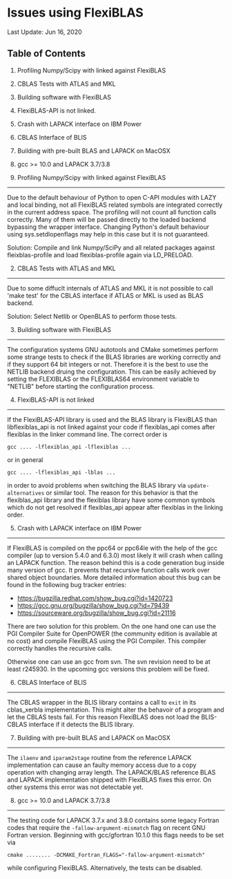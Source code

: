 Issues using FlexiBLAS
======================

Last Update: Jun 16, 2020

Table of Contents
-----------------

1. Profiling Numpy/Scipy with linked against FlexiBLAS
2. CBLAS Tests with ATLAS and MKL
3. Building software with FlexiBLAS
4. FlexiBLAS-API is not linked.
5. Crash with LAPACK interface on IBM Power
6. CBLAS Interface of BLIS
7. Building with pre-built BLAS and LAPACK on MacOSX
8. gcc >= 10.0 and LAPACK 3.7/3.8

1. Profiling Numpy/Scipy with linked against FlexiBLAS
------------------------------------------------------
Due to the default behaviour of Python to open C-API modules with LAZY and local
binding, not all FlexiBLAS related symbols are integrated correctly in the
current address space. The profiling will not count all function calls
correctly. Many of them will be passed directly to the loaded backend bypassing
the wrapper interface. Changing Python's default behaviour using
sys.setdlopenflags may help in this case but it is not guaranteed.

Solution: Compile and link Numpy/SciPy and all related packages against
fleixblas-profile and load flexiblas-profile again via LD_PRELOAD.


2. CBLAS Tests with ATLAS and MKL
---------------------------------

Due to some diffuclt internals of ATLAS and MKL it is not possible to call
'make test' for the CBLAS interface if ATLAS or MKL is used as BLAS backend.

Solution: Select Netlib or OpenBLAS to perform those tests.


3. Building software with FlexiBLAS
-----------------------------------

The configuration systems GNU autotools and CMake sometimes perform some strange
tests to check if the BLAS libraries are working correctly and if they support
64 bit integers or not. Therefore it is the best to use the NETLIB backend
druing the configuration. This can be easily achieved by setting the FLEXIBLAS
or the FLEXIBLAS64 environment variable to "NETLIB" before starting the
configuration process.

4. FlexiBLAS-API is not linked
------------------------------

If the FlexiBLAS-API library is used and the BLAS library is FlexiBLAS than
libflexiblas_api is not linked against your code if flexiblas_api comes
after flexiblas in the linker command line. The correct order is

    gcc .... -lflexiblas_api -lflexiblas ...

or in general

    gcc .... -lflexiblas_api -lblas ...

in order to avoid problems when switching the BLAS library via `update-alternatives`
or similar tool. The reason for this behavior is that the flexiblas_api library
and the flexiblas library have some common symbols which do not get resolved if
flexiblas_api appear after flexiblas in the linking order.

5. Crash with LAPACK interface on IBM Power
-------------------------------------------
If FlexiBLAS is compiled on the ppc64 or ppc64le with the help of the gcc
compiler (up to version 5.4.0 and 6.3.0) most likely it will crash when calling
an LAPACK function. The reason behind this is a code generation bug inside many
version of gcc. It prevents that recursive function calls work over shared
object boundaries. More detailed information about this bug can be found in the
following bug tracker entries:
* https://bugzilla.redhat.com/show_bug.cgi?id=1420723
* https://gcc.gnu.org/bugzilla/show_bug.cgi?id=79439
* https://sourceware.org/bugzilla/show_bug.cgi?id=21116

There are two solution for this problem. On the one hand one can use the PGI
Compiler Suite for OpenPOWER (the community edition is available at no cost)
and compile FlexiBLAS using the PGI Compiler. This compiler correctly handles
the recursive calls.

Otherwise one can use an gcc from svn. The svn revision need to be at least
r245930. In the upcoming gcc versions this problem will be fixed.

6. CBLAS Interface of BLIS
--------------------------
The CBLAS wrapper in the BLIS library contains a call to `exit` in its
cblas_xerbla implementation. This might alter the behavoir of a program and let
the CBLAS tests fail. For this reason FlexiBLAS does not load the BLIS-CBLAS
interface if it detects the BLIS library.

7. Building with pre-built BLAS and LAPACK on MacOSX
----------------------------------------------------
The `ilaenv` and `iparam2stage` routine from the reference LAPACK implementation
can cause an faulty memory access due to a copy operation with changing
array length. The LAPACK/BLAS reference BLAS and LAPACK implementation shipped
with FlexiBLAS fixes this error. On other systems this error was not detectable
yet.

8. gcc >= 10.0 and LAPACK 3.7/3.8
---------------------------------
The testing code for LAPACK 3.7.x and 3.8.0 contains some legacy Fortran codes
that require the `-fallow-argument-mismatch` flag on recent GNU Fortran version.
Beginning with gcc/gfortran 10.1.0 this flags needs to be set via
```
cmake ........ -DCMAKE_Fortran_FLAGS="-fallow-argument-mismatch"
```
while configuring FlexiBLAS. Alternatively, the tests can be disabled.


